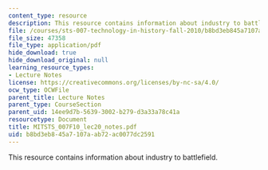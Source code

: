```yaml
---
content_type: resource
description: This resource contains information about industry to battlefield.
file: /courses/sts-007-technology-in-history-fall-2010/b8bd3eb845a7107aab72ac0077dc2591_MITSTS_007F10_lec20_notes.pdf
file_size: 47358
file_type: application/pdf
hide_download: true
hide_download_original: null
learning_resource_types:
- Lecture Notes
license: https://creativecommons.org/licenses/by-nc-sa/4.0/
ocw_type: OCWFile
parent_title: Lecture Notes
parent_type: CourseSection
parent_uid: 14ee9d7b-5639-3002-b279-d3a33a78c41a
resourcetype: Document
title: MITSTS_007F10_lec20_notes.pdf
uid: b8bd3eb8-45a7-107a-ab72-ac0077dc2591
---
```

This resource contains information about industry to battlefield.